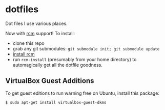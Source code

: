 dotfiles
========

Dot files I use various places.

Now with [rcm](http://thoughtbot.github.io/rcm/) support! To install:

  - clone this repo
  - grab any git submodules: `git submodule init; git submodule update`
  - [install rcm](https://github.com/thoughtbot/rcm#installation)
  - run `rcm-install` (presumably from your home directory) to automagically get all the dotfile goodness.

## VirtualBox Guest Additions

To get guest editions to run warning free on Ubuntu, install this package:

```
$ sudo apt-get install virtualbox-guest-dkms
```
